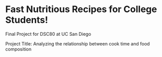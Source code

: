 # Fast Nutritious Recipes for College Students!
Final Project for DSC80 at UC San Diego

Project Title: Analyzing the relationship between cook time and food composition
